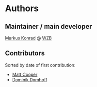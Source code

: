 # Authors

## Maintainer / main developer

[Markus Konrad](https://github.com/internaut) @ [WZB](https://github.com/WZBSocialScienceCenter/)

## Contributors

Sorted by date of first contribution:

* [Matt Cooper](https://github.com/mcooper)
* [Dominik Domhoff](https://github.com/ddomhoff)
